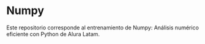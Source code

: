 # Numpy

Este repositorio corresponde al entrenamiento de Numpy: Análisis numérico eficiente con Python de Alura Latam.

